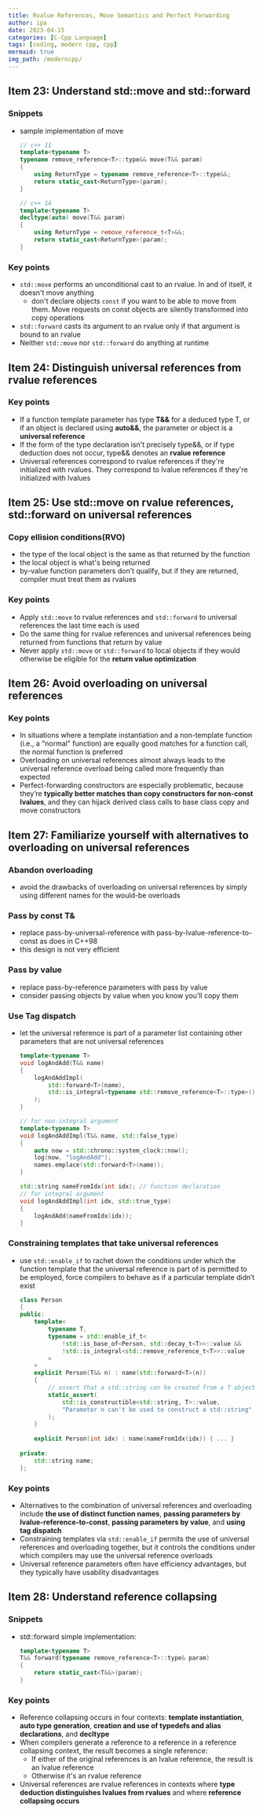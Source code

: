 ```yaml
---
title: Rvalue References, Move Semantics and Perfect Forwarding
author: ipa
date: 2023-04-15
categories: [C-Cpp Language]
tags: [coding, modern cpp, cpp]
mermaid: true
img_path: /moderncpp/
---
```


## Item 23: Understand std::move and std::forward

### Snippets

- sample implementation of move

  ```c++
  // c++ 11
  template<typename T>
  typename remove_reference<T>::type&& move(T&& param)
  {
      using ReturnType = typename remove_reference<T>::type&&;
      return static_cast<ReturnType>(param);
  }
  
  // c++ 14
  template<typename T>
  decltype(auto) move(T&& param)
  {
      using ReturnType = remove_reference_t<T>&&;
      return static_cast<ReturnType>(param);
  }
  ```

### Key points

- `std::move` performs an unconditional cast to an rvalue. In and of itself, it doesn't move anything
  - don't declare objects `const` if you want to be able to move from them. Move requests on const objects are silently transformed into copy operations
- `std::forward` casts its argument to an rvalue only if that argument is bound to an rvalue
- Neither `std::move` nor `std::forward` do anything at runtime

## Item 24: Distinguish universal references from rvalue references

### Key points

- If a function template parameter has type **T&&** for a deduced type T, or if an object is declared using **auto&&**, the parameter or object is a **universal reference**
- If the form of the type declaration isn't precisely type&&, or if type deduction does not occur, type&& denotes an **rvalue reference**
- Universal references correspond to rvalue references if they're initialized with rvalues. They correspond to lvalue references if they're initialized with lvalues

## Item 25: Use std::move on rvalue references, std::forward on universal references

### Copy ellision conditions(RVO)

- the type of the local object is the same as that returned by the function
- the local object is what's being returned
- by-value function parameters don't qualify, but if they are returned, compiler must treat them as rvalues

### Key points

- Apply `std::move` to rvalue references and `std::forward` to universal references the last time each is used
- Do the same thing for rvalue references and universal references being returned from functions that return by value
- Never apply `std::move` or `std::forward` to local objects if they would otherwise be eligible for the **return value optimization**

## Item 26: Avoid overloading on universal references

### Key points

- In situations where a template instantiation and a non-template function (i.e., a "normal" function) are equally good matches for a function call, the normal function is preferred
- Overloading on universal references almost always leads to the universal reference overload being called more frequently than expected
- Perfect-forwarding constructors are especially problematic, because they’re **typically better matches than copy constructors for non-const lvalues**, and they can hijack derived class calls to base class copy and move constructors

## Item 27: Familiarize yourself with alternatives to overloading on universal references

### Abandon overloading

- avoid the drawbacks of overloading on universal references by simply using different names for the would-be overloads

### Pass by const T&

- replace pass-by-universal-reference with pass-by-lvalue-reference-to-const as does in C++98
- this design is not very efficient

### Pass by value

- replace pass-by-reference parameters with pass by value
- consider passing objects by value when you know you’ll copy them

### Use Tag dispatch

- let the universal reference is part of a parameter list containing other parameters that are not universal references

  ```c++
  template<typename T>
  void logAndAdd(T&& name)
  {
      logAndAddImpl(
          std::forward<T>(name), 
          std::is_integral<typename std::remove_reference<T>::type>()
      );
  }
  
  // for non-integral argument
  template<typename T> 
  void logAndAddImpl(T&& name, std::false_type)
  {
      auto now = std::chrono::system_clock::now();
      log(now, "logAndAdd");
      names.emplace(std::forward<T>(name));
  }
  
  std::string nameFromIdx(int idx);	// function declaration
  // for integral argument
  void logAndAddImpl(int idx, std::true_type)
  {
      logAndAdd(nameFromIdx(idx));
  }
  ```

### Constraining templates that take universal references

- use `std::enable_if` to rachet down the conditions under which the function template that the universal reference is part of is permitted to be employed, force compilers to behave as if a particular template didn’t exist

  ```c++
  class Person 
  {
  public:
      template<
          typename T,
          typename = std::enable_if_t<
              !std::is_base_of<Person, std::decay_t<T>>::value &&
              !std::is_integral<std::remove_reference_t<T>>::value
          >
      >
      explicit Person(T&& n) : name(std::forward<T>(n))
      {
          // assert that a std::string can be created from a T object
          static_assert(
              std::is_constructible<std::string, T>::value,
              "Parameter n can't be used to construct a std::string"
          );
      }
      
      explicit Person(int idx) : name(nameFromIdx(idx)) { ... }
      
  private:
      std::string name;
  };
  ```

### Key points

- Alternatives to the combination of universal references and overloading include **the use of distinct function names**, **passing parameters by lvalue-reference-to-const**, **passing parameters by value**, and **using tag dispatch**
- Constraining templates via `std::enable_if` permits the use of universal references and overloading together, but it controls the conditions under which compilers may use the universal reference overloads
- Universal reference parameters often have efficiency advantages, but they typically have usability disadvantages

## Item 28: Understand reference collapsing

### Snippets

- std::forward simple implementation:

  ```c++
  template<typename T>
  T&& forward(typename remove_reference<T>::type& param)
  {
      return static_cast<T&&>(param);
  }
  ```

### Key points

- Reference collapsing occurs in four contexts: **template instantiation**, **auto type generation**, **creation and use of typedefs and alias declarations**, and **decltype**
- When compilers generate a reference to a reference in a reference collapsing context, the result becomes a single reference: 
  - If either of the original references is an lvalue reference, the result is an lvalue reference
  - Otherwise it's an rvalue reference
- Universal references are rvalue references in contexts where **type deduction distinguishes lvalues from rvalues** and where **reference collapsing occurs**



